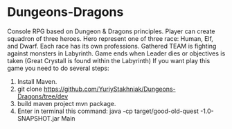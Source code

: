 # Dungeons-Dragons
Console RPG based on Dungeon & Dragons principles.
Player can create squadron of three heroes. Hero represent one of three race: Human, Elf, and Dwarf. Each race has its own professions.
Gathered TEAM is fighting against monsters in Labyrinth.
Game ends when Leader dies or objectives is taken (Great Crystall is found within the Labyrinth)
If you want play this game you need to do several steps:
1.	Install Maven.
2.	git clone https://github.com/YuriyStakhniak/Dungeons-Dragons/tree/dev
3.	build maven project mvn package.
4.	Enter in terminal this command:
 java -cp target/good-old-quest -1.0-SNAPSHOT.jar Main

